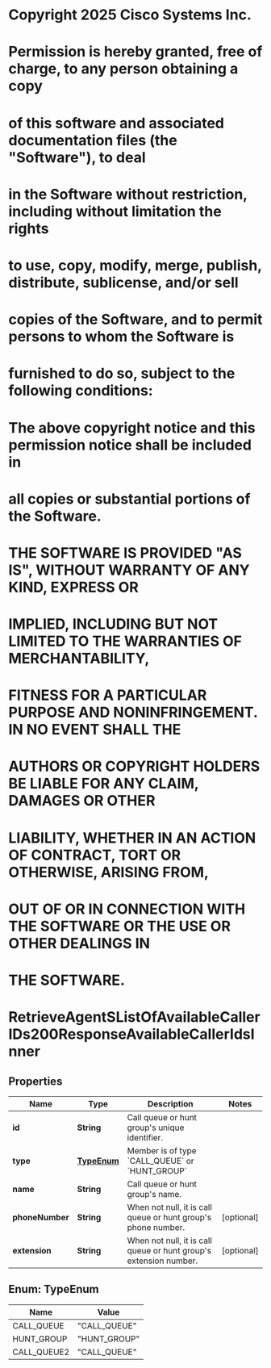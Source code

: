 <!--  Copyright 2025 Cisco Systems Inc.

Permission is hereby granted, free of charge, to any person obtaining a copy
of this software and associated documentation files (the "Software"), to deal
in the Software without restriction, including without limitation the rights
to use, copy, modify, merge, publish, distribute, sublicense, and/or sell
copies of the Software, and to permit persons to whom the Software is
furnished to do so, subject to the following conditions:

The above copyright notice and this permission notice shall be included in
all copies or substantial portions of the Software.

THE SOFTWARE IS PROVIDED "AS IS", WITHOUT WARRANTY OF ANY KIND, EXPRESS OR
IMPLIED, INCLUDING BUT NOT LIMITED TO THE WARRANTIES OF MERCHANTABILITY,
FITNESS FOR A PARTICULAR PURPOSE AND NONINFRINGEMENT. IN NO EVENT SHALL THE
AUTHORS OR COPYRIGHT HOLDERS BE LIABLE FOR ANY CLAIM, DAMAGES OR OTHER
LIABILITY, WHETHER IN AN ACTION OF CONTRACT, TORT OR OTHERWISE, ARISING FROM,
OUT OF OR IN CONNECTION WITH THE SOFTWARE OR THE USE OR OTHER DEALINGS IN
THE SOFTWARE.-->
# Copyright 2025 Cisco Systems Inc.
#
# Permission is hereby granted, free of charge, to any person obtaining a copy
# of this software and associated documentation files (the "Software"), to deal
# in the Software without restriction, including without limitation the rights
# to use, copy, modify, merge, publish, distribute, sublicense, and/or sell
# copies of the Software, and to permit persons to whom the Software is
# furnished to do so, subject to the following conditions:
#
# The above copyright notice and this permission notice shall be included in
# all copies or substantial portions of the Software.
#
# THE SOFTWARE IS PROVIDED "AS IS", WITHOUT WARRANTY OF ANY KIND, EXPRESS OR
# IMPLIED, INCLUDING BUT NOT LIMITED TO THE WARRANTIES OF MERCHANTABILITY,
# FITNESS FOR A PARTICULAR PURPOSE AND NONINFRINGEMENT. IN NO EVENT SHALL THE
# AUTHORS OR COPYRIGHT HOLDERS BE LIABLE FOR ANY CLAIM, DAMAGES OR OTHER
# LIABILITY, WHETHER IN AN ACTION OF CONTRACT, TORT OR OTHERWISE, ARISING FROM,
# OUT OF OR IN CONNECTION WITH THE SOFTWARE OR THE USE OR OTHER DEALINGS IN
# THE SOFTWARE.



# RetrieveAgentSListOfAvailableCallerIDs200ResponseAvailableCallerIdsInner


## Properties

| Name | Type | Description | Notes |
|------------ | ------------- | ------------- | -------------|
|**id** | **String** | Call queue or hunt group&#39;s unique identifier. |  |
|**type** | [**TypeEnum**](#TypeEnum) | Member is of type &#x60;CALL_QUEUE&#x60; or &#x60;HUNT_GROUP&#x60; |  |
|**name** | **String** | Call queue or hunt group&#39;s name. |  |
|**phoneNumber** | **String** | When not null, it is call queue or hunt group&#39;s phone number. |  [optional] |
|**extension** | **String** | When not null, it is call queue or hunt group&#39;s extension number. |  [optional] |



## Enum: TypeEnum

| Name | Value |
|---- | -----|
| CALL_QUEUE | &quot;CALL_QUEUE&quot; |
| HUNT_GROUP | &quot;HUNT_GROUP&quot; |
| CALL_QUEUE2 | &quot;CALL_QUEUE&quot; |



